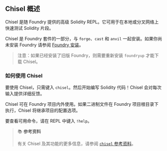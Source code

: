 ## Chisel 概述

Chisel 是随 Foundry 提供的高级 Solidity REPL。它可用于在本地或分叉网络上快速测试 Solidity 片段。

Chisel 是 Foundry 套件的一部分，与 `forge`、`cast` 和 `anvil` 一起安装。如果你尚未安装 Foundry 请参阅 [Foundry 安装](../getting-started/installation.md)。

> 注意：如果已经安装了旧版 Foundry，则需要重新安装 `foundryup` 才能下载 Chisel。

### 如何使用 Chisel

要使用 Chisel，只需键入 `chisel`。然后开始编写 Solidity 代码！Chisel 会对每次输入提供详细反馈。

Chisel 可在 Foundry 项目内外使用。如果二进制文件在 Foundry 项目根目录下执行，Chisel 将继承项目的配置选项。

要查看可用命令，请在 REPL 中键入 `!help`。

> 📚 **参考资料**
>
> 有关 Chisel 及其功能的更多信息，请参阅 [`chisel` 参考资料](../reference/chisel/)。

